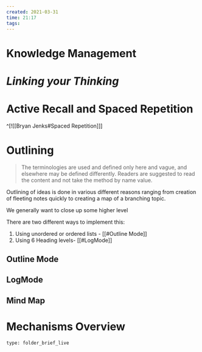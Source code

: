 ```yaml
---
created: 2021-03-31
time: 21:17
tags: 
---
```


# Knowledge Management

# *Linking your Thinking*

# Active Recall and Spaced Repetition
^[![[Bryan Jenks#Spaced Repetition]]]
# Outlining
> The terminologies are used and defined only here and vague, and elsewhere may be defined differently. Readers are suggested to read the content and not take the method by name value.

Outlining of ideas is done in various different reasons ranging from creation of fleeting notes quickly to creating a map of a branching topic.

We generally want to close up some higher level 

There are two different ways to implement this:

1. Using unordered or ordered lists - [[#Outline Mode]]
2. Using 6 Heading levels- [[#LogMode]]

## Outline Mode

## LogMode

## Mind Map

# Mechanisms Overview
 
```ccard
type: folder_brief_live
```
 
